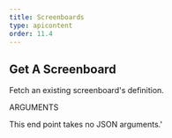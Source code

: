 ```yaml
---
title: Screenboards
type: apicontent
order: 11.4
---
```


## Get A Screenboard
Fetch an existing screenboard's definition.

ARGUMENTS

This end point takes no JSON arguments.'